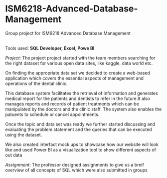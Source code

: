 # ISM6218-Advanced-Database-Management
Group project for ISM6218 Advanced Database Management

</br> Tools used: **SQL Developer, Excel, Powe BI**

*Project:* 
The project project started with the team members searching for the right dataset for various open data sites, like kaggle, data world etc.

On finding the appropriate data set we decided to create a web-based application which covers the essential aspects of management and operations of the dental clinic.

This database system facilitates the retrieval of information and generates medical report for the patients and dentists to refer in the future.It also manages reports and records of patient treatments which can be manipulated by the doctors and the clinic staff. The system also enables the patuents to schedule or cancel appointments.

Once the topic and data set was ready we further started discussing and evaluating the problem statement and the queries that can be executed using the dataset.

We also created interfact mock ups to showcase how our website will look like and used Power BI as a visualization tool to show different aspects of out data

*Assignment:*
The professor designed assignments to give us a breif overview of all concepts of SQL which were also submitted in groups
